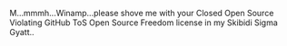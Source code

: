 M...mmmh...Winamp...please shove me with your Closed Open Source Violating GitHub ToS Open Source Freedom license in my Skibidi Sigma Gyatt..
